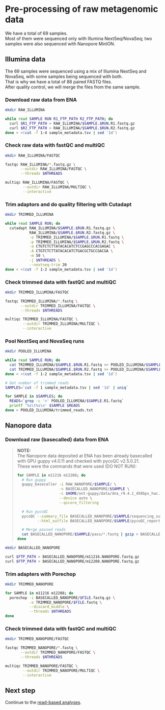 # Pre-processing of raw metagenomic data

We have a total of 69 samples.  
Most of them were sequenced only with Illumina NextSeq/NovaSeq; two samples were also sequenced with Nanopore MinION.

## Illumina data

The 69 samples were sequenced using a mix of Illumina NextSeq and NovaSeq, with some samples being sequenced with both.  
That is why we have a total of 88 paired FASTQ files.  
After quality control, we will merge the files from the same sample.

### Download raw data from ENA

```bash
mkdir RAW_ILLUMINA

while read SAMPLE RUN R1_FTP_PATH R2_FTP_PATH; do
  curl $R1_FTP_PATH > RAW_ILLUMINA/$SAMPLE.$RUN.R1.fastq.gz
  curl $R2_FTP_PATH > RAW_ILLUMINA/$SAMPLE.$RUN.R2.fastq.gz
done < <(cut -f 1-4 sample_metadata.tsv | sed '1d')
```

### Check raw data with fastQC and multiQC

```bash
mkdir RAW_ILLUMINA/FASTQC

fastqc RAW_ILLUMINA/*.fastq.gz \
       --outdir RAW_ILLUMINA/FASTQC \
       --threads $NTHREADS

multiqc RAW_ILLUMINA/FASTQC \
        --outdir RAW_ILLUMINA/MULTIQC \
        --interactive
```

### Trim adaptors and do quality filtering with Cutadapt

```bash
mkdir TRIMMED_ILLUMINA

while read SAMPLE RUN; do
  cutadapt RAW_ILLUMINA/$SAMPLE.$RUN.R1.fastq.gz \
           RAW_ILLUMINA/$SAMPLE.$RUN.R2.fastq.gz \
           -o TRIMMED_ILLUMINA/$SAMPLE.$RUN.R1.fastq \
           -p TRIMMED_ILLUMINA/$SAMPLE.$RUN.R2.fastq \
           -a CTGTCTCTTATACACATCTCCGAGCCCACGAGAC \
           -A CTGTCTCTTATACACATCTGACGCTGCCGACGA \
           -m 50 \
           -j $NTHREADS \
           --nextseq-trim 20
done < <(cut -f 1-2 sample_metadata.tsv | sed '1d')
```

### Check trimmed data with fastQC and multiQC

```bash
mkdir TRIMMED_ILLUMINA/FASTQC

fastqc TRIMMED_ILLUMINA/*.fastq \
       --outdir TRIMMED_ILLUMINA/FASTQC \
       --threads $NTHREADS

multiqc TRIMMED_ILLUMINA/FASTQC \
        --outdir TRIMMED_ILLUMINA/MULTIQC \
        --interactive
```

### Pool NextSeq and NovaSeq runs

```bash
mkdir POOLED_ILLUMINA

while read SAMPLE RUN; do
  cat TRIMMED_ILLUMINA/$SAMPLE.$RUN.R1.fastq >> POOLED_ILLUMINA/$SAMPLE.R1.fastq
  cat TRIMMED_ILLUMINA/$SAMPLE.$RUN.R2.fastq >> POOLED_ILLUMINA/$SAMPLE.R2.fastq
done < <(cut -f 1-2 sample_metadata.tsv | sed '1d')

# Get number of trimmed reads
SAMPLES=`cut -f 1 sample_metadata.tsv | sed '1d' | uniq`

for SAMPLE in $SAMPLES; do
  READS=`grep -c '>' POOLED_ILLUMINA/$SAMPLE.R1.fastq`
  printf '%s\t%s\n' $SAMPLE $READS
done > POOLED_ILLUMINA/trimmed_reads.txt
```

## Nanopore data

### Download raw (basecalled) data from ENA

> **NOTE:**  
> The Nanopore data deposited at ENA has been already basecalled with GPU guppy v4.0.11 and checked with pycoQC v2.5.0.21.  
> These were the commands that were used (DO NOT RUN):
>
>```bash
> for SAMPLE in m11216 m12208; do
>   # Run guppy
>   guppy_basecaller -i RAW_NANOPORE/$SAMPLE/ \
>                    -s BASECALLED_NANOPORE/$SAMPLE \
>                    -c $HOME/ont-guppy/data/dna_r9.4.1_450bps_hac.cfg \
>                    --device auto \
>                    --qscore_filtering
>
>   # Run pycoQC
>   pycoQC --summary_file BASECALLED_NANOPORE/$SAMPLE/sequencing_summary.txt \
>          --html_outfile BASECALLED_NANOPORE/$SAMPLE/pycoQC_report.html
>
>   # Merge passed reads
>   cat BASECALLED_NANOPORE/$SAMPLE/pass/*.fastq | gzip > BASECALLED_NANOPORE/$SAMPLE.fastq.gz
> done
>```


```bash
mkdir BASECALLED_NANOPORE

curl $FTP_PATH > BASECALLED_NANOPORE/m11216.NANOPORE.fastq.gz
curl $FTP_PATH > BASECALLED_NANOPORE/m12208.NANOPORE.fastq.gz
```

### Trim adapters with Porechop

```bash
mkdir TRIMMED_NANOPORE

for SAMPLE in m11216 m12208; do
  porechop -i BASECALLED_NANOPORE/$FILE.fastq.gz \
           -o TRIMMED_NANOPORE/$FILE.fastq \
           --discard_middle \
           --threads $NTHREADS
done
```

### Check trimmed data with fastQC and multiQC

```bash
mkdir TRIMMED_NANOPORE/FASTQC

fastqc TRIMMED_NANOPORE/*.fastq \
       --outdir TRIMMED_NANOPORE/FASTQC \
       --threads $NTHREADS

multiqc TRIMMED_NANOPORE/FASTQC \
        --outdir TRIMMED_NANOPORE/MULTIQC \
        --interactive
```

## Next step

Continue to the [read-based analyses](https://github.com/ArcticMicrobialEcology/Kilpisjarvi-MAGs/blob/main/02-read-based.md).
